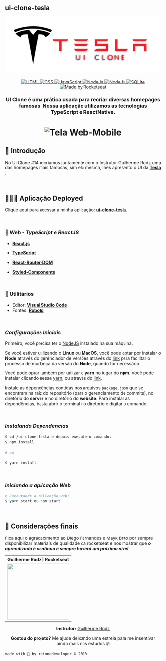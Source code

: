 ## ui-clone-tesla

<div align="center">
	<img width="500px" src="./public/mkup/tesla-clone-logo.png" alt="Tesla UI Clone Banner">
</div>

<br>

<div align="center">

  <!-- HTML -->
  <a href="https://www.w3schools.com/tags/tag_doctype.asp" target="_blank">
    <img alt="HTML" src="https://img.shields.io/badge/HTML5%20-USED-%23ff1b22">
  </a>

  <!-- CSS -->
  <a href="https://devdocs.io/css/" target="_blank">
    <img alt="CSS" src="https://img.shields.io/badge/CSS%20-USED-%23ff1b22">
  </a>

  <!-- JavaScript -->
  <a href="https://developer.mozilla.org/pt-BR/docs/Web/JavaScript" target="_blank">
    <img alt="JavaScript" src="https://img.shields.io/badge/JavaScript%20-USED-%23ff1b22">
  </a>

  <!-- Node.Js -->
  <a href="https://nodejs.org/en/" target="_blank">
    <img alt="NodeJs" src="https://img.shields.io/badge/NodeJS%20-USED-%23ff1b22">
  </a>

  <!-- ReactJS -->
  <a href="https://nodejs.org/en/" target="_blank">
    <img alt="NodeJs" src="https://img.shields.io/badge/ReactJS%20-USED-%23ff1b22">
  </a>

  <!-- SQLite -->
  <a href="https://www.sqlite.org/docs.html" target="_blank">
    <img alt="SQLite" src="https://img.shields.io/badge/SQLite%20-USED-%23ff1b22">
  </a>

  <!-- RocketSeat -->
  <a href="https://rocketseat.com.br" target="_blank">
    <img alt="Made by Rocketseat" src="https://img.shields.io/badge/made%20by-Rocketseat-%237519C1">
  </a>

</div>

<h3 align=center>

UI Clone é uma prática usada para recriar diversas homepages famosas. Nessa aplicação utilizamos as tecnologias **TypeScript** e **ReactNative**.

</h3>

<h1 align=center>
  <img width="1000px"src="./public/mkup/tela-mobile.gif" alt="Tela Web-Mobile"/>
</h1>

## 🚀 Introdução 

<p align=justify> 
  No Ui Clone #14 recriamos juntamente com o Instrutor Guilherme Rodz uma das homepages mais famosas, sim ela mesma, lhes apresento o UI da <a href="https://www.tesla.com/"><b>Tesla</b></a> .
</p>

<br>

## 👨🏽‍💻 Aplicação Deployed

Clique aqui para acessar a minha aplicação: **[ui-clone-tesla](https://ui-clone-tesla.raionenascimento.com.br/)**.

<br>

### 📑 **Web** - ***TypeScript e ReactJS***

  - **[React.js](https://pt-br.reactjs.org/)**
  - **[TypeScript](https://www.typescriptlang.org/)**

  - **[React-Router-DOM](https://reactrouter.com/web/guides/quick-start)**
  - **[Styled-Components](https://styled-components.com/)**

<br>

### 🧰  **Utilitários**

  - Editor: **[Visual Studio Code](https://code.visualstudio.com/download)** 
  - Fontes: **[Roboto](https://fonts.google.com/specimen/Roboto)**

<br>

### ***Configurações Iniciais***

Primeiro, você precisa ter o [NodeJS](https://nodejs.org/en/download/) instalado na sua máquina. 

Se você estiver utilizando o **Linux** ou **MacOS**, você pode optar por instalar o **Node** através do gerênciador de versões através do [link](https://nodejs.org/en/download/package-manager/) para facilitar o processo de mudança da versão do **Node**, quando for necessário.

Você pode optar também por utilizar o **yarn** no lugar do **npm**. Você pode instalar clicando nesse [yarn](https://yarnpkg.com/), ou através do [link](https://classic.yarnpkg.com/pt-BR/docs/install/#debian-stable).

Instale as dependências contidas nos arquivos `package.json` que se encontram na raíz do repositório (para o gerenciamento de commits), no diretório do **server** e no diretório do **website**. Para instalar as dependências, basta abrir o terminal no diretório e digitar o comando:

<br>

### ***Instalando Dependencias***
```sh
$ cd /ui-clone-tesla e depois execute o comando:
$ npm install

# ou

$ yarn install
```
<br>

### ***Iniciando a aplicação Web***

```sh
# Executando a aplicação web:
$ yarn start ou npm start
```
<br>

## 🙏 Considerações finais

Fica aqui o agradecimento ao Diego Fernandes e Mayk Brito por sempre disponibilizar materiais de qualidade da rocketseat e nos mostrar que ***o aprendizado é contínuo e sempre haverá um próximo nível***.

<div align="center">

  <table style="width:100%">
    <tr align="center">
      <!-- <th><strong>Rocketseat</strong></th> -->
      <th><strong>Guilherme Rodz | Rocketseat</strong></th>
    </tr>
    <tr align="center">
      <!-- <td>
        <a href="https://rocketseat.com.br/">
          <img width="200" height="180" src="https://user-images.githubusercontent.com/38081852/83981650-1e2e6680-a8f6-11ea-9f42-6df8fe809e4b.png">
        </a>
      </td> -->
      <td>
        <a href="https://github.com/guilhermerodz">
          <img width="200" height="180" src="https://github.com/guilhermerodz.png">
        </a>
      </td>
    </tr>
  </table>

</div>

<p align=center>
  <strong>Instrutor:</strong>
  <a href="https://github.com/diego3g" target="_blank">Guilherme Rodz</a>
</p>

<p align=center>
  <b>Gostou do projeto?</b> Me ajude deixando uma estrela para me insentivar ainda mais nos estudos 🤓
</p>

`made with 💜 by raionedeveloper © 2020`
